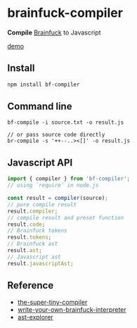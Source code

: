 # brainfuck-compiler

**Compile** [Brainfuck](https://en.wikipedia.org/wiki/Brainfuck) to Javascript


[demo](https://naecoo.github.io/brainfuck-compiler/index.html)

## Install
```bash
npm install bf-compiler
```

## Command line
```
bf-compile -i source.txt -o result.js

// or pass source code directly
br-compile -s '++--..><[]' -o result.js
```

## Javascript API
```javascript
import { compiler } from 'bf-compiler';
// using `require` in node.js

const result = compiler(source);
// pure compile result
result.compiler;        
// compile result and preset function       
result.code;
// Brainfuck tokens
result.tokens;
// Brainfuck ast
result.ast;
// Javascript ast
result.javascriptAst;

```

## Reference
- [the-super-tiny-compiler](https://github.com/jamiebuilds/the-super-tiny-compiler)
- [write-your-own-brainfuck-interpreter](https://levelup.gitconnected.com/write-your-own-brainfuck-interpreter-98e828c72854)
- [ast-explorer](https://astexplorer.net/) 